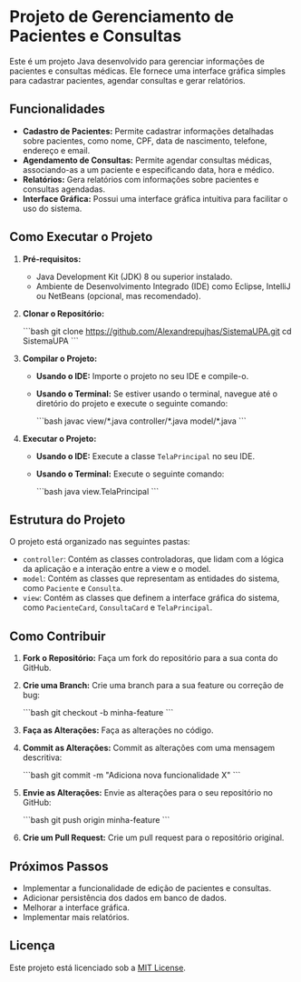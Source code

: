 # Projeto de Gerenciamento de Pacientes e Consultas

Este é um projeto Java desenvolvido para gerenciar informações de pacientes e consultas médicas. Ele fornece uma interface gráfica simples para cadastrar pacientes, agendar consultas e gerar relatórios.

## Funcionalidades

* **Cadastro de Pacientes:** Permite cadastrar informações detalhadas sobre pacientes, como nome, CPF, data de nascimento, telefone, endereço e email.
* **Agendamento de Consultas:** Permite agendar consultas médicas, associando-as a um paciente e especificando data, hora e médico.
* **Relatórios:** Gera relatórios com informações sobre pacientes e consultas agendadas.
* **Interface Gráfica:** Possui uma interface gráfica intuitiva para facilitar o uso do sistema.

## Como Executar o Projeto

1.  **Pré-requisitos:**

    * Java Development Kit (JDK) 8 ou superior instalado.
    * Ambiente de Desenvolvimento Integrado (IDE) como Eclipse, IntelliJ ou NetBeans (opcional, mas recomendado).
2.  **Clonar o Repositório:**

    \`\`\`bash
    git clone https://github.com/Alexandrepujhas/SistemaUPA.git
    cd SistemaUPA
    \`\`\`
3.  **Compilar o Projeto:**

    * **Usando o IDE:** Importe o projeto no seu IDE e compile-o.
    * **Usando o Terminal:** Se estiver usando o terminal, navegue até o diretório do projeto e execute o seguinte comando:

        \`\`\`bash
        javac view/\*.java controller/\*.java model/\*.java
        \`\`\`
4.  **Executar o Projeto:**

    * **Usando o IDE:** Execute a classe `TelaPrincipal` no seu IDE.
    * **Usando o Terminal:** Execute o seguinte comando:

        \`\`\`bash
        java view.TelaPrincipal
        \`\`\`

## Estrutura do Projeto

O projeto está organizado nas seguintes pastas:

* `controller`: Contém as classes controladoras, que lidam com a lógica da aplicação e a interação entre a view e o model.
* `model`: Contém as classes que representam as entidades do sistema, como `Paciente` e `Consulta`.
* `view`: Contém as classes que definem a interface gráfica do sistema, como `PacienteCard`, `ConsultaCard` e `TelaPrincipal`.

## Como Contribuir

1.  **Fork o Repositório:** Faça um fork do repositório para a sua conta do GitHub.
2.  **Crie uma Branch:** Crie uma branch para a sua feature ou correção de bug:

    \`\`\`bash
    git checkout -b minha-feature
    \`\`\`
3.  **Faça as Alterações:** Faça as alterações no código.
4.  **Commit as Alterações:** Commit as alterações com uma mensagem descritiva:

    \`\`\`bash
    git commit -m "Adiciona nova funcionalidade X"
    \`\`\`
5.  **Envie as Alterações:** Envie as alterações para o seu repositório no GitHub:

    \`\`\`bash
    git push origin minha-feature
    \`\`\`
6.  **Crie um Pull Request:** Crie um pull request para o repositório original.

## Próximos Passos

* Implementar a funcionalidade de edição de pacientes e consultas.
* Adicionar persistência dos dados em banco de dados.
* Melhorar a interface gráfica.
* Implementar mais relatórios.

## Licença

Este projeto está licenciado sob a [MIT License](LICENSE).

